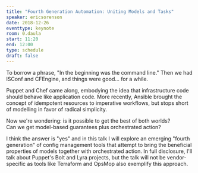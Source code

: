 ```yaml
---
title: "Fourth Generation Automation: Uniting Models and Tasks"
speaker: ericsorenson
date: 2018-12-26
eventtype: keynote
room: 0.daula
start: 11:20
end: 12:00
type: schedule
draft: false
---
```


To borrow a phrase, "In the beginning was the command line." Then we had ISConf and CFEngine, and things were good... for a while.  

Puppet and Chef came along, embodying the idea that infrastructure code should behave like application code.  More 
recently, Ansible brought the concept of idempotent resources to imperative workflows, but stops short of modelling in 
favor of radical simplicity.  

Now we're wondering: is it possible to get the best of both worlds?  
Can we get model-based guarantees plus orchestrated action?  

I think the answer is "yes" and in this talk I will explore an emerging "fourth generation" of config management tools 
that attempt to bring the beneficial properties of models together with orchestrated action. In full disclosure, I'll 
talk about Puppet's Bolt and Lyra projects, but the talk will not be vendor-specific as tools like Terraform and OpsMop 
also exemplify this approach.

